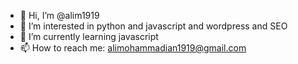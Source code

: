 - 👋 Hi, I’m @alim1919
- 👀 I’m interested in python and javascript and wordpress and SEO
- 🌱 I’m currently learning javascript
- 📫 How to reach me: alimohammadian1919@gmail.com

<!---
alim1919/alim1919 is a ✨ special ✨ repository because its `README.md` (this file) appears on your GitHub profile.
You can click the Preview link to take a look at your changes.
--->
